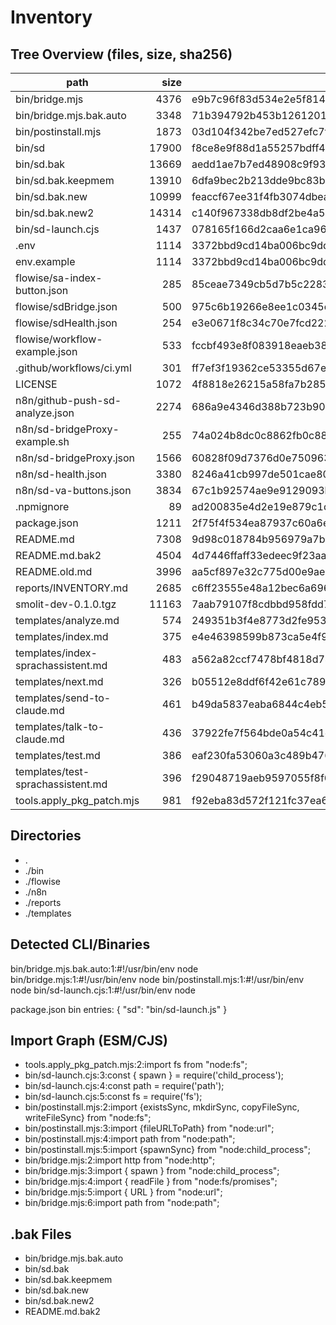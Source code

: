 # Inventory

## Tree Overview (files, size, sha256)

| path | size | sha256 |
|---|---:|---|
| bin/bridge.mjs | 4376 | e9b7c96f83d534e2e5f8146eecaba93df23dd22816a7d88e14c1f62ddb987f67 |
| bin/bridge.mjs.bak.auto | 3348 | 71b394792b453b12612017d4bc585529d99680d6cb1fdbdff203a26cbba3678f |
| bin/postinstall.mjs | 1873 | 03d104f342be7ed527efc7f6c45e2514d816b03effd1463d9dc068253b1a5e09 |
| bin/sd | 17900 | f8ce8e9f88d1a55257bdff48a250edb996cbcca0ce08e05fd598c34b83724c3a |
| bin/sd.bak | 13669 | aedd1ae7b7ed48908c9f936038515d11f6755207aa40f861cb09219efc9c0bbe |
| bin/sd.bak.keepmem | 13910 | 6dfa9bec2b213dde9bc83b82be0dc809fe771fffea34280df43b48edc463d714 |
| bin/sd.bak.new | 10999 | feaccf67ee31f4fb3074dbea120281e1605dab32bfa38b8807a5c0f1324336d3 |
| bin/sd.bak.new2 | 14314 | c140f967338db8df2be4a58770022d516375ee49c58152487cb567f61f254442 |
| bin/sd-launch.cjs | 1437 | 078165f166d2caa6e1ca9645c69aedbdf2be7533da548e4f79a52a2b74e2b9f1 |
| .env | 1114 | 3372bbd9cd14ba006bc9dd02cd3441e0b73c149ac074c02c8a34404c66c9ccdf |
| env.example | 1114 | 3372bbd9cd14ba006bc9dd02cd3441e0b73c149ac074c02c8a34404c66c9ccdf |
| flowise/sa-index-button.json | 285 | 85ceae7349cb5d7b5c2283e7972926fbf2e48b48ebf20a3f1c937562e8886cd7 |
| flowise/sdBridge.json | 500 | 975c6b19266e8ee1c0345cf5d7d95a9a2e737ed48c354f9cdeb414bccb329b93 |
| flowise/sdHealth.json | 254 | e3e0671f8c34c70e7fcd2221cbd8f2a6d240c0d342aa6acb165e567e7e0bad42 |
| flowise/workflow-example.json | 533 | fccbf493e8f083918eaeb38619385da89e6dea1fc118a2dead54de184404ea8f |
| .github/workflows/ci.yml | 301 | ff7ef3f19362ce53355d67e27773698a101088cc024d6dbf496411a6e78ec0cf |
| LICENSE | 1072 | 4f8818e26215a58fa7b285b10e31c8aa9e5fe2490370edfc5f5fbf231d566c3f |
| n8n/github-push-sd-analyze.json | 2274 | 686a9e4346d388b723b906904d964b5d2a58d46a0b56c5f7c0b88e97519e04d2 |
| n8n/sd-bridgeProxy-example.sh | 255 | 74a024b8dc0c8862fb0c88a881d6acf5d50113c1feb9d1f7027aa49884a0cb38 |
| n8n/sd-bridgeProxy.json | 1566 | 60828f09d7376d0e7509630acc0aad15b884f449efc697819b097eda95160d44 |
| n8n/sd-health.json | 3380 | 8246a41cb997de501cae80b61fab36fc8328a51271ea4edf83c661c0c02f35bf |
| n8n/sd-va-buttons.json | 3834 | 67c1b92574ae9e9129093b68f78f4fccd719efe8a5d96b261ebfd497fdec165f |
| .npmignore | 89 | ad200835e4d2e19e879c1d6219db269615908265795402efc4a982f3174f41cc |
| package.json | 1211 | 2f75f4f534ea87937c60a6e4e6caedbd682a7691a54fe180fc807ae4be8d6125 |
| README.md | 7308 | 9d98c018784b956979a7b5ec5190b230b258b0a902e455ef35b8b2eb647769bd |
| README.md.bak2 | 4504 | 4d7446ffaff33edeec9f23aaf05443a853a76485dbc0be78bca9832bd7d22041 |
| README.old.md | 3996 | aa5cf897e32c775d00e9ae6756b9240a3579b826b22010cf0376f382224da760 |
| reports/INVENTORY.md | 2685 | c6ff23555e48a12bec6a696618c3d15582ad106db2d9a40f2739c9b7e5218bae |
| smolit-dev-0.1.0.tgz | 11163 | 7aab79107f8cdbbd958fdd7fe1c92cd7ff30b5d255effdb02c43f4d2cc489c8f |
| templates/analyze.md | 574 | 249351b3f4e8773d2fe9535f8ba3a811aab09672ba33b9a22c22b0a92dedc0ab |
| templates/index.md | 375 | e4e46398599b873ca5e4f92ad584e8e34cbdd8125c5c3b74fd63a1a7dde33e77 |
| templates/index-sprachassistent.md | 483 | a562a82ccf7478bf4818d74fc485d96c92d2e69b3029e1d75b0c745fd4515617 |
| templates/next.md | 326 | b05512e8ddf6f42e61c78910537b6019494be8b06d18647db4be24469d850472 |
| templates/send-to-claude.md | 461 | b49da5837eaba6844c4eb5fca5fa71fe4bdd4ebb18183d7bb2c0255bab54cd85 |
| templates/talk-to-claude.md | 436 | 37922fe7f564bde0a54c41d2181fbc0c36561927532c3b4f7124a3454b096e1d |
| templates/test.md | 386 | eaf230fa53060a3c489b4768fb3bd3dfb5a75f512d72d51dc04c7f0bc9623b62 |
| templates/test-sprachassistent.md | 396 | f29048719aeb9597055f8f6e5f09f20eb6cc800288182651345923c0ae85f878 |
| tools.apply_pkg_patch.mjs | 981 | f92eba83d572f121fc37ea63d35f6c9073755eab1f06faed938981b3f9c59204 |

## Directories

 - .
 - ./bin
 - ./flowise
 - ./n8n
 - ./reports
 - ./templates

## Detected CLI/Binaries

bin/bridge.mjs.bak.auto:1:#!/usr/bin/env node
bin/bridge.mjs:1:#!/usr/bin/env node
bin/postinstall.mjs:1:#!/usr/bin/env node
bin/sd-launch.cjs:1:#!/usr/bin/env node

package.json bin entries:
{
  "sd": "bin/sd-launch.js"
}

## Import Graph (ESM/CJS)

 - tools.apply_pkg_patch.mjs:2:import fs from "node:fs";
 - bin/sd-launch.cjs:3:const { spawn } = require('child_process');
 - bin/sd-launch.cjs:4:const path = require('path');
 - bin/sd-launch.cjs:5:const fs = require('fs');
 - bin/postinstall.mjs:2:import {existsSync, mkdirSync, copyFileSync, writeFileSync} from "node:fs";
 - bin/postinstall.mjs:3:import {fileURLToPath} from "node:url";
 - bin/postinstall.mjs:4:import path from "node:path";
 - bin/postinstall.mjs:5:import {spawnSync} from "node:child_process";
 - bin/bridge.mjs:2:import http from "node:http";
 - bin/bridge.mjs:3:import { spawn } from "node:child_process";
 - bin/bridge.mjs:4:import { readFile } from "node:fs/promises";
 - bin/bridge.mjs:5:import { URL } from "node:url";
 - bin/bridge.mjs:6:import path from "node:path";

## .bak Files

 - bin/bridge.mjs.bak.auto
 - bin/sd.bak
 - bin/sd.bak.keepmem
 - bin/sd.bak.new
 - bin/sd.bak.new2
 - README.md.bak2
